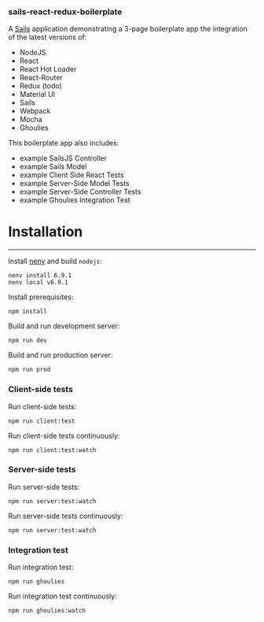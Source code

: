 ### sails-react-redux-boilerplate

A [Sails](http://sailsjs.org) application demonstrating a 3-page boilerplate app
the integration of the latest versions of:

* NodeJS
* React
* React Hot Loader
* React-Router
* Redux (todo)
* Material UI
* Sails
* Webpack
* Mocha
* Ghoulies

This boilerplate app also includes:

* example SailsJS Controller
* example Sails Model
* example Client Side React Tests
* example Server-Side Model Tests
* example Server-Side Controller Tests
* example Ghoulies Integration Test
 

# Installation
---

Install <a href="https://github.com/ryuone/nenv">nenv</a> and build `nodejs`:

```
nenv install 6.9.1
nenv local v6.9.1
```

Install prerequisites:

```
npm install
```

Build and run development server:

```
npm run dev
```

Build and run production server:

```
npm run prod
```

### Client-side tests

Run client-side tests:

```
npm run client:test
```

Run client-side tests continuously:

```
npm run client:test:watch
```

### Server-side tests

Run server-side tests:

```
npm run server:test:watch
```

Run server-side tests continuously:

```
npm run server:test:watch
```

### Integration test

Run integration test:

```
npm run ghoulies
```

Run integration test continuously:

```
npm run ghoulies:watch
```
	
